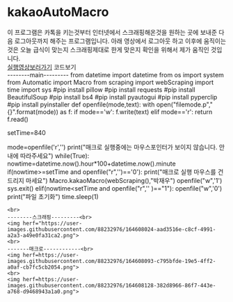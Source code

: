 # kakaoAutoMacro
<html>
  <body>
    이 프로그램은 카톡을 키는것부터 인터넷에서 스크래핑해온것을 원하는 곳에 보내준 다음 로그아웃까지 해주는 프로그램입니다.
    아래 영상에서 로그아웃 하고 이후에 움직이는 것은 오늘 급식이 맞는지 스크래핑제대로 한게 맞은지 확인을 위해서
    제가 움직인 것입니다.<br>
    <a href="https://user-images.githubusercontent.com/88232976/164607475-e88feab9-2db1-4923-96fe-394171416657.mp4">실행영상보러가기</a>
    코드보기<br>
    --------main---------
    <python>
    from datetime import datetime
from os import system
from Automatic import Macro
from scraping import webScraping
import time
import sys
#pip install pillow
#pip install requests
#pip install BeautifulSoup
#pip install bs4
#pip install pyautogui
#pip install pyperclip
#pip install pyinstaller
def openfile(mode,text):
    with open("filemode.p","{}".format(mode)) as f:
        if mode=='w':
            f.write(text)
        elif mode=='r':
            return f.read()

setTime=840

mode=openfile('r','')
print("매크로 실행중에는 마우스포인터가 보이지 않습니다. 안내에 따라주세요")
while(True):
    nowtime=datetime.now().hour*100+datetime.now().minute
    if(nowtime>=setTime and openfile("r",'')=='0'):
        print("매크로 실행 마우스를 건드리지 마세요")
        Macro.kakaoMacro(webScraping(),"박재우")
        openfile("w",'1')
        sys.exit()
    elif(nowtime<setTime and openfile("r",''
    )=="1"):
        openfile("w",'0')
        print("파일 초기화")
        time.sleep(1)
    </python>


    <br>
    --------스크래핑---------<br>
    <img herf="https://user-images.githubusercontent.com/88232976/164608024-aad3516e-c8cf-4991-a2a3-a49e0fa31ca2.png">
    <br>
    -------매크로------------<br>
    <img herf=https://user-images.githubusercontent.com/88232976/164608093-c795bfde-19e5-4ff2-a0af-cb7fc5cb2054.png">
    <br>
    <img herf=https://user-images.githubusercontent.com/88232976/164608128-382d8966-86f7-443e-a768-d9468943a1a0.png">

  </body>
</html>


